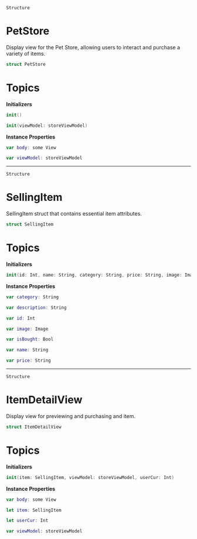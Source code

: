 `Structure`

PetStore
=============================
Display view for the Pet Store, allowing users to interact and purchase a variety of items.

```swift
struct PetStore
```

Topics
==========
**Initializers**
```swift
init()

init(viewModel: storeViewModel)
```

**Instance Properties**

```swift
var body: some View

var viewModel: storeViewModel
```

---
`Structure`

SellingItem
=============================
SellingItem struct that contains essential item attributes.

```swift
struct SellingItem
```

Topics
=============================
**Initializers**

```swift
init(id: Int, name: String, category: String, price: String, image: Image, description: String, isBought: Bool)
```

**Instance Properties**

```swift
var category: String

var description: String

var id: Int

var image: Image

var isBought: Bool

var name: String

var price: String
```

---
`Structure`

ItemDetailView
=============================
Display view for previewing and purchasing and item.

```swift
struct ItemDetailView
```

Topics
=============================
**Initializers**

```swift
init(item: SellingItem, viewModel: storeViewModel, userCur: Int)
```

**Instance Properties**

```swift
var body: some View

let item: SellingItem

let userCur: Int

var viewModel: storeViewModel
```
